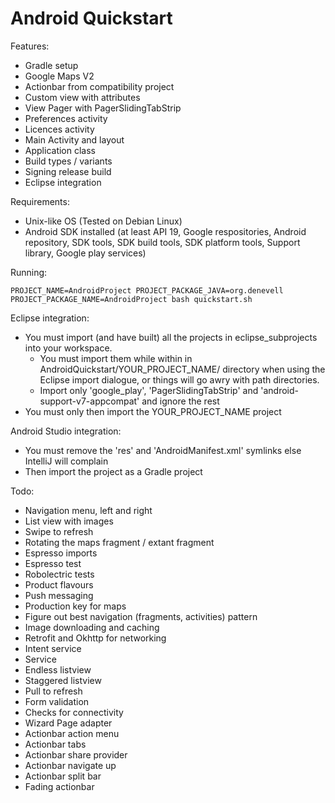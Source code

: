Android Quickstart
==================

Features:

- Gradle setup
- Google Maps V2
- Actionbar from compatibility project
- Custom view with attributes
- View Pager with PagerSlidingTabStrip
- Preferences activity
- Licences activity
- Main Activity and layout
- Application class
- Build types / variants
- Signing release build
- Eclipse integration

Requirements:

- Unix-like OS (Tested on Debian Linux) 
- Android SDK installed (at least API 19, Google respositories, Android repository, SDK tools, SDK build tools, SDK platform tools, Support library, Google play services)

Running:

	PROJECT_NAME=AndroidProject PROJECT_PACKAGE_JAVA=org.denevell PROJECT_PACKAGE_NAME=AndroidProject bash quickstart.sh

Eclipse integration:

- You must import (and have built) all the projects in eclipse_subprojects into your workspace.
   - You must import them while within in AndroidQuickstart/YOUR_PROJECT_NAME/ directory when using the Eclipse import dialogue, or things will go awry with path directories.
   - Import only 'google_play', 'PagerSlidingTabStrip' and 'android-support-v7-appcompat' and ignore the rest
- You must only then import the YOUR_PROJECT_NAME project

Android Studio integration:

- You must remove the 'res' and 'AndroidManifest.xml' symlinks else IntelliJ will complain 
- Then import the project as a Gradle project

Todo:

- Navigation menu, left and right
- List view with images
- Swipe to refresh
- Rotating the maps fragment / extant fragment
- Espresso imports
- Espresso test
- Robolectric tests
- Product flavours
- Push messaging
- Production key for maps
- Figure out best navigation (fragments, activities) pattern
- Image downloading and caching
- Retrofit and Okhttp for networking
- Intent service
- Service
- Endless listview
- Staggered listview
- Pull to refresh
- Form validation
- Checks for connectivity
- Wizard Page adapter
- Actionbar action menu
- Actionbar tabs
- Actionbar share provider 
- Actionbar navigate up
- Actionbar split bar
- Fading actionbar
